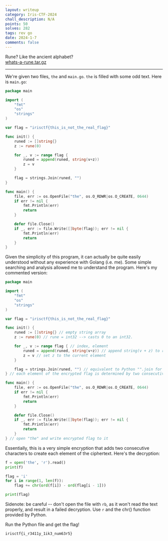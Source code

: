```yaml
---
layout: writeup
category: Iris-CTF-2024
chall_description: N/A
points: 50
solves: 282
tags: rev go
date: 2024-1-7
comments: false
---
```


Rune? Like the ancient alphabet?  
[whats-a-rune.tar.gz](https://github.com/Nightxade/ctf-writeups/blob/master/assets/CTFs/Iris-CTF-2024/whats-a-rune.tar.gz)  

---

We're given two files, `the` and `main.go`. `the` is filled with some odd text. Here is `main.go`:  

```go
package main

import (
	"fmt"
	"os"
	"strings"
)

var flag = "irisctf{this_is_not_the_real_flag}"

func init() {
	runed := []string{}
	z := rune(0)

	for _, v := range flag {
		runed = append(runed, string(v+z))
		z = v
	}

	flag = strings.Join(runed, "")
}

func main() {
	file, err := os.OpenFile("the", os.O_RDWR|os.O_CREATE, 0644)
	if err != nil {
		fmt.Println(err)
		return
	}

	defer file.Close()
	if _, err := file.Write([]byte(flag)); err != nil {
		fmt.Println(err)
		return
	}
}
```

Given the simplicity of this program, it can actually be quite easily understood without any experience with Golang (i.e. me). Some simple searching and analysis allowed me to understand the program. Here's my commented version:  

```go
package main

import (
	"fmt"
	"os"
	"strings"
)

var flag = "irisctf{this_is_not_the_real_flag}"

func init() {
	runed := []string{} // empty string array
	z := rune(0) // rune = int32 --> casts 0 to an int32.

	for _, v := range flag { // index, element
		runed = append(runed, string(v+z)) // append string(v + z) to runed
		z = v // set z to the current element
	}

	flag = strings.Join(runed, "") // equivalent to Python "".join for an array
} // each element of the encrypted flag is determined by two consecutive elements of the flag

func main() {
	file, err := os.OpenFile("the", os.O_RDWR|os.O_CREATE, 0644)
	if err != nil {
		fmt.Println(err)
		return
	}

	defer file.Close()
	if _, err := file.Write([]byte(flag)); err != nil {
		fmt.Println(err)
		return
	}
} // open "the" and write encrypted flag to it
```

Essentially, this is a very simple encryption that adds two consecutive characters to create each element of the ciphertext. Here's the decryption:  

```py
f = open('the', 'r').read()
print(f)

flag = 'i'
for i in range(1, len(f)):
    flag += chr(ord(f[i]) - ord(flag[i - 1]))

print(flag)
```

Sidenote: be careful -- don't open the file with `rb`, as it won't read the text properly, and result in a failed decryption. Use `r` and the chr() function provided by Python.  

Run the Python file and get the flag!  

    irisctf{i_r3411y_1ik3_num63r5}